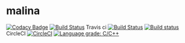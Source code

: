 # malina
[![Codacy Badge](https://api.codacy.com/project/badge/Grade/dad3bf26a91349d08b3b4091f4994c39)](https://www.codacy.com/app/cyniu88/malina?utm_source=github.com&amp;utm_medium=referral&amp;utm_content=cyniu88/malina&amp;utm_campaign=Badge_Grade)
[![Build Status](https://travis-ci.org/cyniu88/malina.svg?branch=master)](https://travis-ci.org/cyniu88/malina)
Travis ci [![Build Status](https://travis-ci.com/cyniu88/malina.svg?branch=master)](https://travis-ci.com/cyniu88/malina)
[![Build status](https://ci.appveyor.com/api/projects/status/t0tcpo87yixo6aex?svg=true)](https://ci.appveyor.com/project/cyniu88/malina)
CircleCI
[![CircleCI](https://circleci.com/gh/cyniu88/malina.svg?style=svg)](https://circleci.com/gh/cyniu88/malina)
[![Language grade: C/C++](https://img.shields.io/lgtm/grade/cpp/g/cyniu88/malina.svg?logo=lgtm&logoWidth=18)](https://lgtm.com/projects/g/cyniu88/malina/context:cpp)
